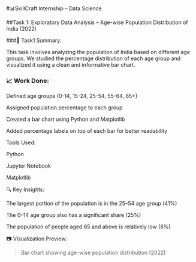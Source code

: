  #📊SkillCraft Internship – Data Science

 ##Task 1: Exploratory Data Analysis – Age-wise Population Distribution of India (2022)

###📌 Task1 Summary:

This task involves analyzing the population of India based on different age groups.
We studied the percentage distribution of each age group and visualized it using a clean and informative bar chart.

### 📈 Work Done:
Defined age groups (0-14, 15-24, 25-54, 55-64, 65+)

Assigned population percentage to each group

Created a bar chart using Python and Matplotlib

Added percentage labels on top of each bar for better readability

Tools Used:

Python

Jupyter Notebook

Matplotlib


🔍 Key Insights:

The largest portion of the population is in the 25–54 age group (41%)

The 0–14 age group also has a significant share (25%)

The population of people aged 65 and above is relatively low (8%)


📷 Visualization Preview:

> Bar chart showing age-wise population distribution (2022)
